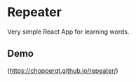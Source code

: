 # Repeater

Very simple React App for learning words.

## Demo

(https://chopperqt.github.io/repeater/)
